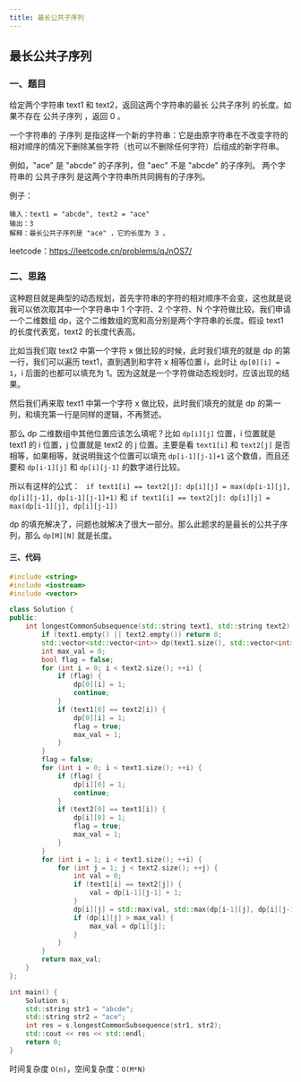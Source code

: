 ```yaml
---
title: 最长公共子序列
---
```


## 最长公共子序列

### 一、题目

给定两个字符串 text1 和 text2，返回这两个字符串的最长 公共子序列 的长度。如果不存在 公共子序列 ，返回 0 。

一个字符串的 子序列 是指这样一个新的字符串：它是由原字符串在不改变字符的相对顺序的情况下删除某些字符（也可以不删除任何字符）后组成的新字符串。

例如，"ace" 是 "abcde" 的子序列，但 "aec" 不是 "abcde" 的子序列。
两个字符串的 公共子序列 是这两个字符串所共同拥有的子序列。

例子：

```
输入：text1 = "abcde", text2 = "ace" 
输出：3  
解释：最长公共子序列是 "ace" ，它的长度为 3 。
```

leetcode：https://leetcode.cn/problems/qJnOS7/

### 二、思路

这种题目就是典型的动态规划，首先字符串的字符的相对顺序不会变，这也就是说我可以依次取其中一个字符串中 1 个字符、2 个字符、N 个字符做比较。我们申请一个二维数组 dp，这个二维数组的宽和高分别是两个字符串的长度。假设 text1 的长度代表宽，text2 的长度代表高。

比如当我们取 text2 中第一个字符 x 做比较的时候，此时我们填充的就是 dp 的第一行，我们可以遍历 text1，直到遇到和字符 x 相等位置 i，此时让 `dp[0][i] = 1`，i 后面的也都可以填充为 1。因为这就是一个字符做动态规划时，应该出现的结果。

然后我们再来取 text1 中第一个字符 x 做比较，此时我们填充的就是 dp 的第一列，和填充第一行是同样的逻辑，不再赘述。

那么 dp 二维数组中其他位置应该怎么填呢？比如  `dp[i][j]` 位置，i 位置就是 text1 的 i 位置，j 位置就是 text2 的 j 位置。主要是看 `text1[i]` 和 `text2[j]` 是否相等，如果相等，就说明我这个位置可以填充 `dp[i-1][j-1]+1` 这个数值，而且还要和 `dp[i-1][j]` 和 `dp[i][j-1]` 的数字进行比较。

所以有这样的公式： ` if text1[i] == text2[j]: dp[i][j] = max(dp[i-1][j], dp[i][j-1], dp[i-1][j-1]+1)` 和 `if text1[i] == text2[j]: dp[i][j] = max(dp[i-1][j], dp[i][j-1])`

dp 的填充解决了，问题也就解决了很大一部分。那么此题求的是最长的公共子序列，那么 `dp[M][N]` 就是长度。

#### 三、代码

```c++
#include <string>
#include <iostream>
#include <vector>

class Solution {
public:
    int longestCommonSubsequence(std::string text1, std::string text2) {
        if (text1.empty() || text2.empty()) return 0;
        std::vector<std::vector<int>> dp(text1.size(), std::vector<int>(text2.size(), 0));
        int max_val = 0;
        bool flag = false;
        for (int i = 0; i < text2.size(); ++i) {
            if (flag) {
                dp[0][i] = 1;
                continue;
            }
            if (text1[0] == text2[i]) {
                dp[0][i] = 1;
                flag = true;
                max_val = 1;
            }
        }
        flag = false;
        for (int i = 0; i < text1.size(); ++i) {
            if (flag) {
                dp[i][0] = 1;
                continue;
            }
            if (text2[0] == text1[i]) {
                dp[i][0] = 1;
                flag = true;
                max_val = 1;
            }
        }
        for (int i = 1; i < text1.size(); ++i) {
            for (int j = 1; j < text2.size(); ++j) {
                int val = 0;
                if (text1[i] == text2[j]) {
                    val = dp[i-1][j-1] + 1;
                }
                dp[i][j] = std::max(val, std::max(dp[i-1][j], dp[i][j-1]));
                if (dp[i][j] > max_val) {
                    max_val = dp[i][j];
                }
            }
        }
        return max_val;
    }
};

int main() {
    Solution s;
    std::string str1 = "abcde";
    std::string str2 = "ace";
    int res = s.longestCommonSubsequence(str1, str2);
    std::cout << res << std::endl;
    return 0;
}
```

时间复杂度 `O(n)`，空间复杂度：`O(M*N)`